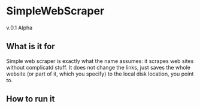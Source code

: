 # SimpleWebScraper
v.0.1 Alpha

## What is it for
 Simple web scraper is exactly what the name assumes: it scrapes web sites without complicatd stuff. It does not change the links, just saves the whole website (or part of it, which you specify) to the local disk location, you point to.

## How to run it

